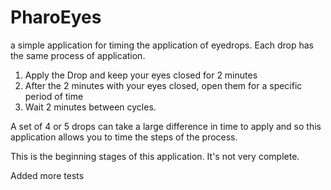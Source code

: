 # PharoEyes

a simple application for timing the application of eyedrops. 
Each drop has the same process of application. 
1. Apply the Drop and keep your eyes closed for 2 minutes
2. After the 2 minutes with your eyes closed, open them for a specific period of time
3. Wait 2 minutes between cycles. 

A set of 4 or 5 drops can take a large difference in time to apply and so this application allows you to time 
the steps of the process. 

This is the beginning stages of this application. It's not very complete. 

Added more tests
